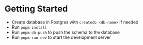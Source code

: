 # Getting Started

- Create database in Postgres with `createdb <db-name>` if needed
- Run `pnpm install`
- Run `pnpm db:push` to push the schema to the database
- Run `pnpm run dev` to start the development server
